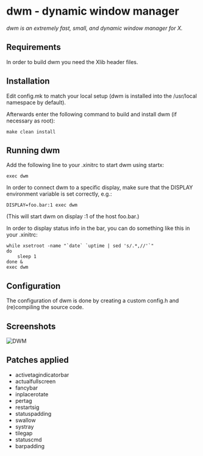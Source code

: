 # dwm - dynamic window manager
_dwm is an extremely fast, small, and dynamic window manager for X._


## Requirements
In order to build dwm you need the Xlib header files.


## Installation
Edit config.mk to match your local setup (dwm is installed into
the /usr/local namespace by default).

Afterwards enter the following command to build and install dwm (if
necessary as root):

    make clean install


## Running dwm
Add the following line to your .xinitrc to start dwm using startx:

    exec dwm

In order to connect dwm to a specific display, make sure that
the DISPLAY environment variable is set correctly, e.g.:

    DISPLAY=foo.bar:1 exec dwm

(This will start dwm on display :1 of the host foo.bar.)

In order to display status info in the bar, you can do something
like this in your .xinitrc:

    while xsetroot -name "`date` `uptime | sed 's/.*,//'`"
    do
    	sleep 1
    done &
    exec dwm


## Configuration
The configuration of dwm is done by creating a custom config.h
and (re)compiling the source code.

## Screenshots

![DWM](https://i.imgur.com/FAX43KR.jpg)

## Patches applied

- activetagindicatorbar
- actualfullscreen
- fancybar
- inplacerotate
- pertag
- restartsig
- statuspadding
- swallow
- systray
- tilegap
- statuscmd
- barpadding
